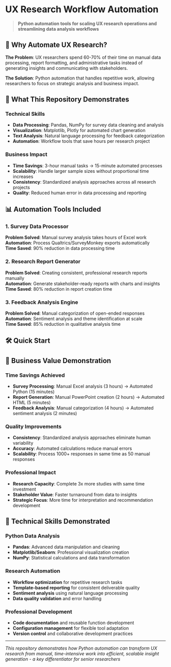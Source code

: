 # UX Research Workflow Automation

> **Python automation tools for scaling UX research operations and streamlining data analysis workflows**

## 🎯 Why Automate UX Research?

**The Problem**: UX researchers spend 60-70% of their time on manual data processing, report formatting, and administrative tasks instead of generating insights and communicating with stakeholders.

**The Solution**: Python automation that handles repetitive work, allowing researchers to focus on strategic analysis and business impact.

## 🚀 What This Repository Demonstrates

### Technical Skills
- **Data Processing**: Pandas, NumPy for survey data cleaning and analysis
- **Visualization**: Matplotlib, Plotly for automated chart generation
- **Text Analysis**: Natural language processing for feedback categorization
- **Automation**: Workflow tools that save hours per research project

### Business Impact
- **Time Savings**: 3-hour manual tasks → 15-minute automated processes
- **Scalability**: Handle larger sample sizes without proportional time increases
- **Consistency**: Standardized analysis approaches across all research projects
- **Quality**: Reduced human error in data processing and reporting

## 📊 Automation Tools Included

### 1. Survey Data Processor
**Problem Solved**: Manual survey analysis takes hours of Excel work  
**Automation**: Process Qualtrics/SurveyMonkey exports automatically  
**Time Saved**: 90% reduction in data processing time

### 2. Research Report Generator
**Problem Solved**: Creating consistent, professional research reports manually  
**Automation**: Generate stakeholder-ready reports with charts and insights  
**Time Saved**: 80% reduction in report creation time

### 3. Feedback Analysis Engine
**Problem Solved**: Manual categorization of open-ended responses  
**Automation**: Sentiment analysis and theme identification at scale  
**Time Saved**: 85% reduction in qualitative analysis time

## 🛠️ Quick Start

## 🎯 Business Value Demonstration

### Time Savings Achieved
- **Survey Processing**: Manual Excel analysis (3 hours) → Automated Python (15 minutes)
- **Report Generation**: Manual PowerPoint creation (2 hours) → Automated HTML (5 minutes)  
- **Feedback Analysis**: Manual categorization (4 hours) → Automated sentiment analysis (2 minutes)

### Quality Improvements
- **Consistency**: Standardized analysis approaches eliminate human variability
- **Accuracy**: Automated calculations reduce manual errors
- **Scalability**: Process 1000+ responses in same time as 50 manual responses

### Professional Impact
- **Research Capacity**: Complete 3x more studies with same time investment
- **Stakeholder Value**: Faster turnaround from data to insights
- **Strategic Focus**: More time for interpretation and recommendation development

## 🔧 Technical Skills Demonstrated

### Python Data Analysis
- **Pandas**: Advanced data manipulation and cleaning
- **Matplotlib/Seaborn**: Professional visualization creation
- **NumPy**: Statistical calculations and data transformation

### Research Automation  
- **Workflow optimization** for repetitive research tasks
- **Template-based reporting** for consistent deliverable quality
- **Sentiment analysis** using natural language processing
- **Data quality validation** and error handling

### Professional Development
- **Code documentation** and reusable function development
- **Configuration management** for flexible tool adaptation
- **Version control** and collaborative development practices

---

*This repository demonstrates how Python automation can transform UX research from manual, time-intensive work into efficient, scalable insight generation - a key differentiator for senior researchers*
